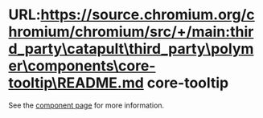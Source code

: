 URL:https://source.chromium.org/chromium/chromium/src/+/main:third_party\catapult\third_party\polymer\components\core-tooltip\README.md
core-tooltip
============

See the [component page](http://polymer-project.org/docs/elements/core-elements.html#core-tooltip) for more information.
